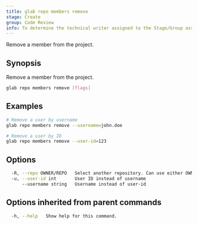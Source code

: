 ```yaml
---
title: glab repo members remove
stage: Create
group: Code Review
info: To determine the technical writer assigned to the Stage/Group associated with this page, see https://about.gitlab.com/handbook/product/ux/technical-writing/#assignments
---
```


<!--
This documentation is auto generated by a script.
Please do not edit this file directly. Run `make gen-docs` instead.
-->

Remove a member from the project.

## Synopsis

Remove a member from the project.

```bash twoslash title="Terminal"
glab repo members remove [flags]
```

## Examples

```bash twoslash title="Terminal"
# Remove a user by username
glab repo members remove --username=john.doe

# Remove a user by ID
glab repo members remove --user-id=123
```

## Options

```bash twoslash title="Terminal"
  -R, --repo OWNER/REPO   Select another repository. Can use either OWNER/REPO or `GROUP/NAMESPACE/REPO` format. Also accepts full URL or Git URL.
  -u, --user-id int       User ID instead of username
      --username string   Username instead of user-id
```

## Options inherited from parent commands

```bash twoslash title="Terminal"
  -h, --help   Show help for this command.
```
